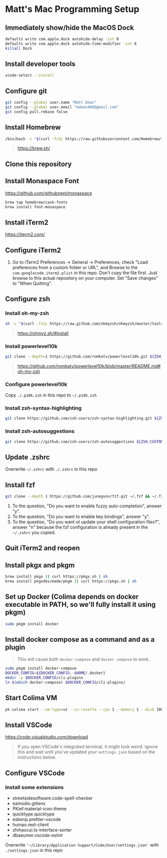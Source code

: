 # Matt's Mac Programming Setup

## Immediately show/hide the MacOS Dock

```sh
defaults write com.apple.dock autohide-delay -int 0
defaults write com.apple.dock autohide-time-modifier -int 0
killall Dock
```

## Install developer tools

```sh
xcode-select --install
```

## Configure git

```sh
git config --global user.name "Matt Dean"
git config --global user.email "mdean400@gmail.com"
git config pull.rebase false
```

## Install Homebrew

```sh
/bin/bash -c "$(curl -fsSL https://raw.githubusercontent.com/Homebrew/install/HEAD/install.sh)"
```

> https://brew.sh/

## Clone this repository

## Install Monaspace Font

https://github.com/githubnext/monaspace

```sh
brew tap homebrew/cask-fonts
brew install font-monaspace
```

## Install iTerm2

https://iterm2.com/

## Configure iTerm2

1. Go to iTerm2 Preferences -> General -> Preferences, check "Load preferences from a custom folder or URL", and Browse to the `com.googlecode.iterm2.plist` in this repo. Don't copy the file first. Just browse to this actual repository on your computer. Set "Save changes" to "When Quitting".

## Configure zsh

### Install oh-my-zsh

```sh
sh -c "$(curl -fsSL https://raw.github.com/ohmyzsh/ohmyzsh/master/tools/install.sh)"
```

> https://ohmyz.sh/#install

### Install powerlevel10k

```sh
git clone --depth=1 https://github.com/romkatv/powerlevel10k.git ${ZSH_CUSTOM:-$HOME/.oh-my-zsh/custom}/themes/powerlevel10k
```

> https://github.com/romkatv/powerlevel10k/blob/master/README.md#oh-my-zsh

### Configure powerlevel10k

Copy `./.p10k.zsh` in this repo to `~/.p10k.zsh`

### Install zsh-syntax-highlighting

```sh
git clone https://github.com/zsh-users/zsh-syntax-highlighting.git ${ZSH_CUSTOM:-~/.oh-my-zsh/custom}/plugins/zsh-syntax-highlighting
```

### Install zsh-autosuggestions

```sh
git clone https://github.com/zsh-users/zsh-autosuggestions ${ZSH_CUSTOM:-~/.oh-my-zsh/custom}/plugins/zsh-autosuggestions
```

## Update .zshrc

Overwrite `~/.zshrc` with `./.zshrc` in this repo

## Install fzf

```sh
git clone --depth 1 https://github.com/junegunn/fzf.git ~/.fzf && ~/.fzf/install
```

1. To the question, "Do you want to enable fuzzy auto-completion", answer "y".
1. To the question, "Do you want to enable key bindings", answer "y".
1. To the question, "Do you want ot update your shell configuration files?", answer "n" because the fzf configuration is already present in the `~/.zshrc` you copied.

## Quit iTerm2 and reopen

## Install pkgx and pkgm

```sh
brew install pkgx || curl https://pkgx.sh | sh
brew install pkgxdev/made/pkgm || curl https://pkgx.sh | sh
```

## Set up Docker (Colima depends on docker executable in PATH, so we'll fully install it using pkgm)

```sh
sudo pkgm install docker
```

## Install docker compose as a command and as a plugin

> This will cause both `docker-compose` and `docker compose` to work.

```sh
sudo pkgm install docker-compose
DOCKER_CONFIG=${DOCKER_CONFIG:-$HOME/.docker}
mkdir -p $DOCKER_CONFIG/cli-plugins
ln $(which docker-compose) $DOCKER_CONFIG/cli-plugins/
```

## Start Colima VM

```sh
pk colima start --vm-type=vz --vz-rosetta --cpu 1 --memory 1 --disk 100
```

## Install VSCode

https://code.visualstudio.com/download

> If you open VSCode's integrated terminal, it might look weird. Ignore this and wait until you've updated your `settings.json` based on the instructions below.

## Configure VSCode

### Install some extensions

- streetsidesoftware.code-spell-checker
- eamodio.gitlens
- PKief.material-icon-theme
- quicktype.quicktype
- esbenp.prettier-vscode
- humao.rest-client
- zhihaocui.ts-interface-sorter
- dbaeumer.vscode-eslint

Overwrite `'~/Library/Application Support/Code/User/settings.json'` with `./settings.json` in this repo
